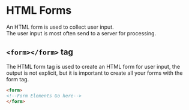 # HTML Forms

An HTML form is used to collect user input.  
The user input is most often send to a server for processing.  

## ```<form></form>``` tag
The HTML form tag is used to create an HTML form for user input, the output is not explicit, but it is important to 
create all your forms with the form tag.
```HTML
<form>
<!--Form Elements Go here-->
</form>
```
